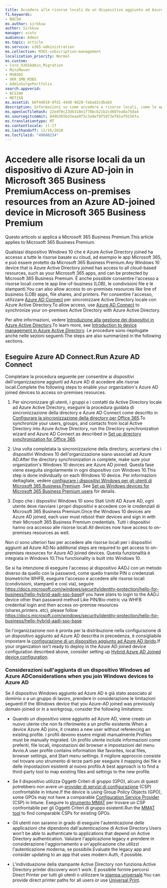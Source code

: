 ```yaml
---
title: Accedere alle risorse locali da un dispositivo aggiunto ad Azure AD in Microsoft 365 Business
f1.keywords:
- NOCSH
ms.author: sirkkuw
author: Sirkkuw
manager: scotv
audience: Admin
ms.topic: article
ms.service: o365-administration
ms.collection: M365-subscription-management
localization_priority: Normal
ms.custom:
- Core_O365Admin_Migration
- MiniMaven
- MSB365
- OKR_SMB_M365
- AdminSurgePortfolio
search.appverid:
- BCS160
- MET150
ms.assetid: b0f4d010-9fd1-44d0-9d20-fabad2cdbab5
description: Informazioni su come accedere a risorse locali, come le app line-of-business, le condivisioni file e le stampanti, da un dispositivo Windows 10 aggiunto ad Azure Active Directory.
ms.openlocfilehash: 22edf0c23d6318e1f70bcb21b2cd697ea0a75da4
ms.sourcegitcommit: 849b365bd3eaa9f3c3a9ef9f5973ef81af9156fa
ms.translationtype: MT
ms.contentlocale: it-IT
ms.lasthandoff: 12/16/2020
ms.locfileid: "49688234"
---
```

# <a name="access-on-premises-resources-from-an-azure-ad-joined-device-in-microsoft-365-business-premium"></a><span data-ttu-id="ecc60-103">Accedere alle risorse locali da un dispositivo di Azure AD-join in Microsoft 365 Business Premium</span><span class="sxs-lookup"><span data-stu-id="ecc60-103">Access on-premises resources from an Azure AD-joined device in Microsoft 365 Business Premium</span></span>

<span data-ttu-id="ecc60-104">Questo articolo si applica a Microsoft 365 Business Premium.</span><span class="sxs-lookup"><span data-stu-id="ecc60-104">This article applies to Microsoft 365 Business Premium.</span></span>

<span data-ttu-id="ecc60-105">Qualsiasi dispositivo Windows 10 che è Azure Active Directory joined ha accesso a tutte le risorse basate su cloud, ad esempio le app Microsoft 365, e può essere protetto da Microsoft 365 Business Premium.</span><span class="sxs-lookup"><span data-stu-id="ecc60-105">Any Windows 10 device that is Azure Active Directory joined has access to all cloud-based resources, such as your Microsoft 365 apps, and can be protected by Microsoft 365 Business Premium.</span></span> <span data-ttu-id="ecc60-106">È anche possibile consentire l'accesso a risorse locali come le app line-of-business (LOB), le condivisioni file e le stampanti.</span><span class="sxs-lookup"><span data-stu-id="ecc60-106">You can also allow access to on-premises resources like line of business (LOB) apps, file shares, and printers.</span></span> <span data-ttu-id="ecc60-107">Per consentire l'accesso, utilizzare [Azure AD Connect](https://docs.microsoft.com/azure/active-directory/connect/active-directory-aadconnect) per sincronizzare Active Directory locale con Azure Active Directory.</span><span class="sxs-lookup"><span data-stu-id="ecc60-107">To allow access, use [Azure AD Connect](https://docs.microsoft.com/azure/active-directory/connect/active-directory-aadconnect) to synchronize your on-premises Active Directory with Azure Active Directory.</span></span> 

<span data-ttu-id="ecc60-108">Per altre informazioni, vedere [Introduzione alla gestione dei dispositivi in Azure Active Directory](https://docs.microsoft.com/azure/active-directory/device-management-introduction).</span><span class="sxs-lookup"><span data-stu-id="ecc60-108">To learn more, see [Introduction to device management in Azure Active Directory](https://docs.microsoft.com/azure/active-directory/device-management-introduction).</span></span>
<span data-ttu-id="ecc60-109">Le procedure sono riepilogate anche nelle sezioni seguenti.</span><span class="sxs-lookup"><span data-stu-id="ecc60-109">The steps are also summarized in the following sections.</span></span>
 
## <a name="run-azure-ad-connect"></a><span data-ttu-id="ecc60-110">Eseguire Azure AD Connect.</span><span class="sxs-lookup"><span data-stu-id="ecc60-110">Run Azure AD Connect</span></span>

<span data-ttu-id="ecc60-111">Completare la procedura seguente per consentire ai dispositivi dell'organizzazione aggiunti ad Azure AD di accedere alle risorse locali.</span><span class="sxs-lookup"><span data-stu-id="ecc60-111">Complete the following steps to enable your organization's Azure AD joined devices to access on-premises resources.</span></span>
  
1. <span data-ttu-id="ecc60-112">Per sincronizzare gli utenti, i gruppi e i contatti da Active Directory locale ad Azure Active Directory, eseguire la procedura guidata di sincronizzazione della directory e Azure AD Connect come descritto in [Configurare la sincronizzazione della directory per Office 365](https://docs.microsoft.com/microsoft-365/enterprise/set-up-directory-synchronization).</span><span class="sxs-lookup"><span data-stu-id="ecc60-112">To synchronize your users, groups, and contacts from local Active Directory into Azure Active Directory, run the Directory synchronization wizard and Azure AD Connect as described in [Set up directory synchronization for Office 365](https://docs.microsoft.com/microsoft-365/enterprise/set-up-directory-synchronization).</span></span>
    
2. <span data-ttu-id="ecc60-113">Una volta completata la sincronizzazione della directory, accertarsi che i dispositivi Windows 10 dell'organizzazione siano associati ad Azure AD.</span><span class="sxs-lookup"><span data-stu-id="ecc60-113">After the directory synchronization is complete, make sure your organization's Windows 10 devices are Azure AD joined.</span></span> <span data-ttu-id="ecc60-114">Questa fase viene eseguita singolarmente in ogni dispositivo con Windows 10.</span><span class="sxs-lookup"><span data-stu-id="ecc60-114">This step is done individually on each Windows 10 device.</span></span> <span data-ttu-id="ecc60-115">Per informazioni dettagliate, vedere [configurare i dispositivi Windows per gli utenti di Microsoft 365 Business Premium](set-up-windows-devices.md) .</span><span class="sxs-lookup"><span data-stu-id="ecc60-115">See [Set up Windows devices for Microsoft 365 Business Premium users](set-up-windows-devices.md) for details.</span></span> 
    
3. <span data-ttu-id="ecc60-116">Dopo che i dispositivi Windows 10 sono Stati Uniti AD Azure AD, ogni utente deve riavviare i propri dispositivi e accedere con le credenziali di Microsoft 365 Business Premium.</span><span class="sxs-lookup"><span data-stu-id="ecc60-116">Once the Windows 10 devices are Azure AD joined, each user must reboot their devices and sign in with their Microsoft 365 Business Premium credentials.</span></span> <span data-ttu-id="ecc60-117">Tutti i dispositivi hanno ora accesso alle risorse locali.</span><span class="sxs-lookup"><span data-stu-id="ecc60-117">All devices now have access to on-premises resources as well.</span></span>
    
<span data-ttu-id="ecc60-118">Non ci sono ulteriori fasi per accedere alle risorse locali per i dispositivi aggiunti ad Azure AD.</span><span class="sxs-lookup"><span data-stu-id="ecc60-118">No additional steps are required to get access to on-premises resources for Azure AD joined devices.</span></span> <span data-ttu-id="ecc60-119">Questa funzionalità è integrata in Windows 10.</span><span class="sxs-lookup"><span data-stu-id="ecc60-119">This functionality is built into Windows 10.</span></span> 

<span data-ttu-id="ecc60-120">Se si ha intenzione di eseguire l'accesso al dispositivo AADJ con un metodo diverso da quello con la password, come quello tramite PIN o credenziali biometriche WHFB, eseguire l'accesso e accedere alle risorse locali (condivisioni, stampanti e così via), seguire https://docs.microsoft.com/windows/security/identity-protection/hello-for-business/hello-hybrid-aadj-sso-base</span><span class="sxs-lookup"><span data-stu-id="ecc60-120">If you have plans to login to the AADJ device other than password method Like PIN/Bio-metric via WHFB credential login and then access on-premise resources (shares,printers..etc), please follow https://docs.microsoft.com/windows/security/identity-protection/hello-for-business/hello-hybrid-aadj-sso-base</span></span>
  
<span data-ttu-id="ecc60-121">Se l'organizzazione non è pronta per la distribuzione nella configurazione di un dispositivo aggiunto ad Azure AD descritta in precedenza, è consigliabile impostare la [configurazione di un dispositivo aggiunto ad Azure AD ibrido](manage-windows-devices.md).</span><span class="sxs-lookup"><span data-stu-id="ecc60-121">If your organization isn't ready to deploy in the Azure AD joined device configuration described above, consider setting up [Hybrid Azure AD Joined device configuration](manage-windows-devices.md).</span></span>
  
### <a name="considerations-when-you-join-windows-devices-to-azure-ad"></a><span data-ttu-id="ecc60-122">Considerazioni sull'aggiunta di un dispositivo Windows ad Azure AD</span><span class="sxs-lookup"><span data-stu-id="ecc60-122">Considerations when you join Windows devices to Azure AD</span></span>

<span data-ttu-id="ecc60-123">Se il dispositivo Windows aggiunto ad Azure AD è già stato associato al dominio o a un gruppo di lavoro, prendere in considerazione le limitazioni seguenti:</span><span class="sxs-lookup"><span data-stu-id="ecc60-123">If the Windows device that you Azure-AD joined was previously domain-joined or in a workgroup, consider the following limitations:</span></span>
  
- <span data-ttu-id="ecc60-124">Quando un dispositivo viene aggiunto ad Azure AD, viene creato un nuovo utente che non fa riferimento a un profilo esistente.</span><span class="sxs-lookup"><span data-stu-id="ecc60-124">When a device Azure AD joins, it creates a new user without referencing an existing profile.</span></span> <span data-ttu-id="ecc60-125">I profili devono essere migrati manualmente.</span><span class="sxs-lookup"><span data-stu-id="ecc60-125">Profiles must be manually migrated.</span></span> <span data-ttu-id="ecc60-126">Un profilo utente include informazioni come preferiti, file locali, impostazioni del browser e impostazioni del menu Avvio.</span><span class="sxs-lookup"><span data-stu-id="ecc60-126">A user profile contains information like favorites, local files, browser settings, and Start menu settings.</span></span> <span data-ttu-id="ecc60-127">Il migliore approccio consiste nel trovare uno strumento di terze parti per eseguire il mapping dei file e delle impostazioni esistenti al nuovo profilo.</span><span class="sxs-lookup"><span data-stu-id="ecc60-127">A best approach is to find a third-party tool to map existing files and settings to the new profile.</span></span>

- <span data-ttu-id="ecc60-128">Se il dispositivo utilizza Oggetti Criteri di gruppo (GPO), alcuni di questi potrebbero non avere un [provider di servizi di configurazione](https://docs.microsoft.com/windows/configuration/provisioning-packages/how-it-pros-can-use-configuration-service-providers) (CSP) confrontabile in Intune.</span><span class="sxs-lookup"><span data-stu-id="ecc60-128">If the device is using Group Policy Objects (GPO), some GPOs may not have a comparable [Configuration Service Provider](https://docs.microsoft.com/windows/configuration/provisioning-packages/how-it-pros-can-use-configuration-service-providers) (CSP) in Intune.</span></span> <span data-ttu-id="ecc60-129">Eseguire lo [strumento MMAT](https://www.microsoft.com/download/details.aspx?id=45520) per trovare un CSP confrontabile per gli Oggetti Criteri di gruppo esistenti.</span><span class="sxs-lookup"><span data-stu-id="ecc60-129">Run the [MMAT tool](https://www.microsoft.com/download/details.aspx?id=45520) to find comparable CSPs for existing GPOs.</span></span>

- <span data-ttu-id="ecc60-130">Gli utenti non saranno in grado di eseguire l'autenticazione delle applicazioni che dipendono dall'autenticazione di Active Directory.</span><span class="sxs-lookup"><span data-stu-id="ecc60-130">Users won't be able to authenticate to applications that depend on Active Directory authentication.</span></span> <span data-ttu-id="ecc60-131">Valutare l'applicazione legacy e prendere in considerazione l'aggiornamento a un'applicazione che utilizzi l'autenticazione moderna, se possibile.</span><span class="sxs-lookup"><span data-stu-id="ecc60-131">Evaluate the legacy app and consider updating to an app that uses modern Auth, if possible.</span></span>

- <span data-ttu-id="ecc60-132">L'individuazione della stampante Active Directory non funziona.</span><span class="sxs-lookup"><span data-stu-id="ecc60-132">Active Directory printer discovery won't work.</span></span> <span data-ttu-id="ecc60-133">È possibile fornire percorsi Direct Printer per tutti gli utenti o utilizzare la [stampa universale](https://aka.ms/UPDocs).</span><span class="sxs-lookup"><span data-stu-id="ecc60-133">You can provide direct printer paths for all users or use [Universal Print](https://aka.ms/UPDocs).</span></span>
